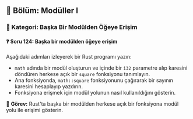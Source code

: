 ## 📘 Bölüm: Modüller I  
### 🔹 Kategori: Başka Bir Modülden Öğeye Erişim  
#### ❓ Soru 124: Başka bir modülden öğeye erişim

Aşağıdaki adımları izleyerek bir Rust programı yazın:

- `math` adında bir modül oluşturun ve içinde bir `i32` parametre alıp karesini döndüren herkese açık bir `square` fonksiyonu tanımlayın.
- Ana fonksiyonda, `math::square` fonksiyonunu çağırarak bir sayının karesini hesaplayıp yazdırın.
- Fonksiyona erişmek için modül yolunun nasıl kullanıldığını gösterin.

🔧 **Görev:** Rust'ta başka bir modülden herkese açık bir fonksiyona modül yolu ile erişimi gösterin.
